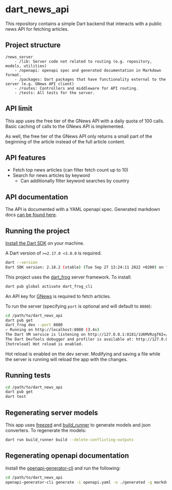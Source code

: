 # dart_news_api

This repository contains a simple Dart backend that interacts with a public news API for fetching articles.

## Project structure
```
/news_server
    - /lib: Server code not related to routing (e.g. repository, models, utilities)
    - /openapi: openapi spec and generated documentation in Markdown format.
    - /packages: Dart packages that have functionality external to the server (e.g. GNews API client)
    - /routes: Controllers and middleware for API routing.
    - /tests: All tests for the server.
```

## API limit

This app uses the free tier of the GNews API with a daily quota of 100 calls. Basic caching of calls to the GNews API is implemented.

As well, the free tier of the GNews API only returns a small part of the beginning of the article instead of the full article content.

## API features

- Fetch top news articles (can filter fetch count up to 10)
- Search for news articles by keyword
    - Can additionally filter keyword searches by country

## API documentation

The API is documented with a YAML openapi spec. Generated markdown docs [can be found here](openapi/generated/).

## Running the project

[Install the Dart SDK](https://dart.dev/get-dart) on your machine.

A Dart version of `>=2.17.0 <3.0.0` is required.

```bash
dart --version
Dart SDK version: 2.18.2 (stable) (Tue Sep 27 13:24:11 2022 +0200) on "macos_x64"
```

This project uses the [dart_frog](https://pub.dev/packages/dart_frog) server framework. To install:

```bash
dart pub global activate dart_frog_cli
```

An API key for [GNews](https://gnews.io) is required to fetch articles.

To run the server (specifying `port` is optional and will default to `8080`):

```bash
cd /path/to/dart_news_api
dart pub get
dart_frog dev --port 8080
✓ Running on http://localhost:8080 (3.4s)
The Dart VM service is listening on http://127.0.0.1:8181/1U6MVRzgf6I=/
The Dart DevTools debugger and profiler is available at: http://127.0.0.1:8181/1U6MVRzgf6I=/devtools/#/?uri=ws%3A%2F%2F127.0.0.1%3A8181%2F1U6MVRzgf6I%3D%2Fws
[hotreload] Hot reload is enabled.
```

Hot reload is enabled on the dev server. Modifying and saving a file while the server is running will reload the app with the changes.

## Running tests

```bash
cd /path/to/dart_news_api
dart pub get
dart test
```

## Regenerating server models

This app uses [freezed](https://pub.dev/packages/freezed) and [build_runner](https://pub.dev/packages/build_runner) to generate models and json converters. To regenerate the models:

```bash
dart run build_runner build --delete-conflicting-outputs
```

## Regenerating openapi documentation

Install the [openapi-generator-cli](https://github.com/OpenAPITools/openapi-generator-cli) and run the following:

```bash
cd /path/to/dart_news_api
openapi-generator-cli generate -i openapi.yaml -o ./generated -g markdown
```
